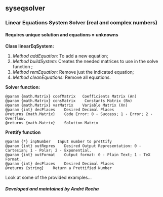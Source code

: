 ## **syseqsolver**

### Linear Equations System Solver (real and complex numbers)

#### Requires unique solution and equations = unknowns

**Class linearEqSystem:**

 1. *Method addEquation:* To add a new equation;
 2. *Method buildSystem:* Creates the needed matrices to use in the solve function ;
 3. *Method remEquation:* Remove just the indicated equation;
 4. *Method cleanEquations:* Remove all equations.

**Solver function:**

    @param {math.Matrix} coefMatrix   Coefficients Matrix (An)
    @param {math.Matrix} consMatrix    Constants Matrix (Bn)
    @param {math.Matrix} varMatrix    Variable Matrix (Xn)
    @param {int} decPlaces    Desired Decimal Places
    @returns {math.Matrix}    Code Error: 0 - Success; 1 - Error; 2 - Overflow.
    @returns {math.Matrix}    Solution Matrix



**Prettify function**

    @param {*} inpNumber   Input number to prettify
    @param {int} outRepres    Desired Output Representation: 0 - Cartesian; 1 - Polar; 2 - Exponential.
    @param {int} outFormat    Output format: 0 - Plain Text; 1 - TeX Format.
    @param {int} decPlaces    Desired Decimal Places
    @returns {string}    Return a Prettified Number

Look at some of the provided examples...


##### *Developed and maintained by André Rocha*
